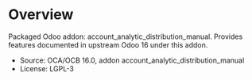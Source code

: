 # Overview

Packaged Odoo addon: account_analytic_distribution_manual. Provides features documented in upstream Odoo 16 under this addon.

- Source: OCA/OCB 16.0, addon account_analytic_distribution_manual
- License: LGPL-3

